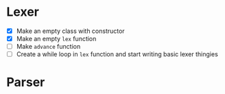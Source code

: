 # Lexer

- [x] Make an empty class with constructor
- [x] Make an empty `lex` function
- [ ] Make `advance` function
- [ ] Create a while loop in `lex` function and start writing basic lexer thingies 

# Parser